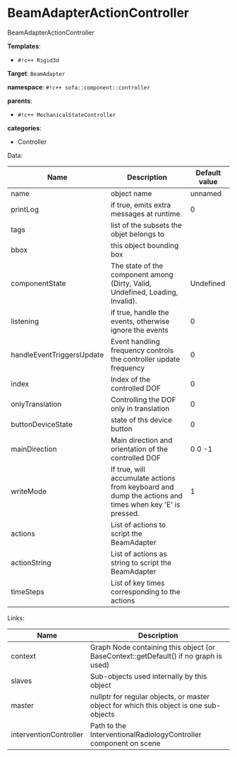 # BeamAdapterActionController

BeamAdapterActionController


__Templates__:

- `#!c++ Rigid3d`

__Target__: `BeamAdapter`

__namespace__: `#!c++ sofa::component::controller`

__parents__: 

- `#!c++ MechanicalStateController`

__categories__: 

- Controller

Data: 

<table>
<thead>
    <tr>
        <th>Name</th>
        <th>Description</th>
        <th>Default value</th>
    </tr>
</thead>
<tbody>
	<tr>
		<td>name</td>
		<td>
object name
</td>
		<td>unnamed</td>
	</tr>
	<tr>
		<td>printLog</td>
		<td>
if true, emits extra messages at runtime.
</td>
		<td>0</td>
	</tr>
	<tr>
		<td>tags</td>
		<td>
list of the subsets the objet belongs to
</td>
		<td></td>
	</tr>
	<tr>
		<td>bbox</td>
		<td>
this object bounding box
</td>
		<td></td>
	</tr>
	<tr>
		<td>componentState</td>
		<td>
The state of the component among (Dirty, Valid, Undefined, Loading, Invalid).
</td>
		<td>Undefined</td>
	</tr>
	<tr>
		<td>listening</td>
		<td>
if true, handle the events, otherwise ignore the events
</td>
		<td>0</td>
	</tr>
	<tr>
		<td>handleEventTriggersUpdate</td>
		<td>
Event handling frequency controls the controller update frequency
</td>
		<td>0</td>
	</tr>
	<tr>
		<td>index</td>
		<td>
Index of the controlled DOF
</td>
		<td>0</td>
	</tr>
	<tr>
		<td>onlyTranslation</td>
		<td>
Controlling the DOF only in translation
</td>
		<td>0</td>
	</tr>
	<tr>
		<td>buttonDeviceState</td>
		<td>
state of ths device button
</td>
		<td>0</td>
	</tr>
	<tr>
		<td>mainDirection</td>
		<td>
Main direction and orientation of the controlled DOF
</td>
		<td>0 0 -1</td>
	</tr>
	<tr>
		<td>writeMode</td>
		<td>
If true, will accumulate actions from keyboard and dump the actions and times when key 'E' is pressed.
</td>
		<td>1</td>
	</tr>
	<tr>
		<td>actions</td>
		<td>
List of actions to script the BeamAdapter
</td>
		<td></td>
	</tr>
	<tr>
		<td>actionString</td>
		<td>
List of actions as string to script the BeamAdapter
</td>
		<td></td>
	</tr>
	<tr>
		<td>timeSteps</td>
		<td>
List of key times corresponding to the actions
</td>
		<td></td>
	</tr>

</tbody>
</table>

Links: 

| Name | Description |
| ---- | ----------- |
|context|Graph Node containing this object (or BaseContext::getDefault() if no graph is used)|
|slaves|Sub-objects used internally by this object|
|master|nullptr for regular objects, or master object for which this object is one sub-objects|
|interventionController|Path to the InterventionalRadiologyController component on scene|



